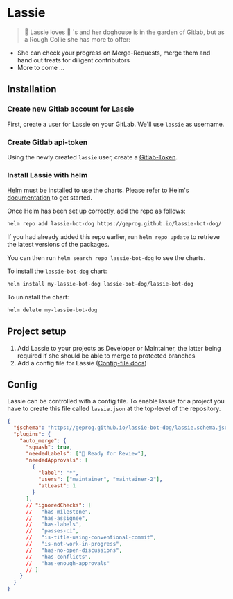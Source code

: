 # Lassie

> :dog: Lassie loves :hotdog: `s and her doghouse is in the garden of Gitlab,
> but as a Rough Collie she has more to offer:

- She can check your progress on Merge-Requests, merge them and hand out treats for diligent contributors
- More to come ...

## Installation

### Create new Gitlab account for Lassie

First, create a user for Lassie on your GitLab. We'll use `lassie` as username.

### Create Gitlab api-token

Using the newly created `lassie` user, create a [Gitlab-Token](https://docs.gitlab.com/ce/user/profile/personal_access_tokens.html#create-a-personal-access-token).

### Install Lassie with helm

[Helm](https://helm.sh) must be installed to use the charts. Please refer to
Helm's [documentation](https://helm.sh/docs) to get started.

Once Helm has been set up correctly, add the repo as follows:

```bash
helm repo add lassie-bot-dog https://geprog.github.io/lassie-bot-dog/
```

If you had already added this repo earlier, run `helm repo update` to retrieve
the latest versions of the packages.

You can then run `helm search repo lassie-bot-dog` to see the charts.

To install the `lassie-bot-dog` chart:

```bash
helm install my-lassie-bot-dog lassie-bot-dog/lassie-bot-dog
```

To uninstall the chart:

```bash
helm delete my-lassie-bot-dog
```

## Project setup

1. Add Lassie to your projects as Developer or Maintainer, the latter being required if she should be able to merge to protected branches
1. Add a config file for Lassie ([Config-file docs](#config))

## Config

Lassie can be controlled with a config file. To enable lassie for a project you have to create this file called `lassie.json` at the top-level of the repository.

```json
{
  "$schema": "https://geprog.github.io/lassie-bot-dog/lassie.schema.json",
  "plugins": {
    "auto_merge": {
      "squash": true,
      "neededLabels": ["👀 Ready for Review"],
      "neededApprovals": [
        {
          "label": "*",
          "users": ["maintainer", "maintainer-2"],
          "atLeast": 1
        }
      ],
      // "ignoredChecks": [
      //   "has-milestone",
      //   "has-assignee",
      //   "has-labels",
      //   "passes-ci",
      //   "is-title-using-conventional-commit",
      //   "is-not-work-in-progress",
      //   "has-no-open-discussions",
      //   "has-conflicts",
      //   "has-enough-approvals"
      // ]
    }
  }
}
```
